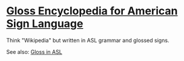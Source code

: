 # [Gloss Encyclopedia for American Sign Language](https://benjaminoakes.github.io/asl-encyclopedia/wiki/Main_Page)

Think "Wikipedia" but written in ASL grammar and glossed signs.

See also: [Gloss in ASL](https://www.lifeprint.com/asl101/topics/gloss.htm)
